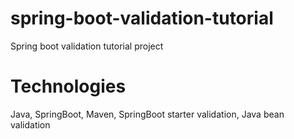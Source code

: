 # spring-boot-validation-tutorial
Spring boot validation tutorial project
# Technologies
Java, SpringBoot, Maven, SpringBoot starter validation, Java bean validation
